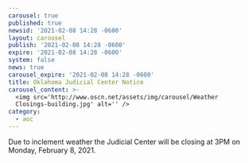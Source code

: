 ```yaml
---
carousel: true
published: true
newsid: '2021-02-08 14:28 -0600'
layout: carousel
publish: '2021-02-08 14:28 -0600'
expire: '2021-02-08 14:28 -0600'
system: false
news: true
carousel_expire: '2021-02-08 14:28 -0600'
title: Oklahoma Judicial Center Notice
carousel_content: >-
  <img src='http://www.oscn.net/assets/img/carousel/Weather
  Closings-building.jpg' alt='' />
category:
  - aoc
---
```

Due to inclement weather the Judicial Center will be closing at 3PM on Monday, February 8, 2021.
